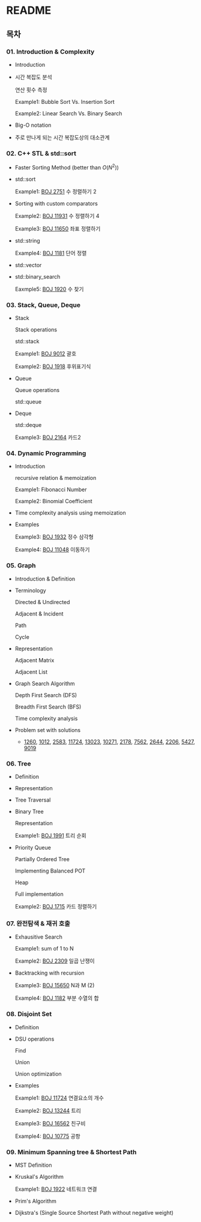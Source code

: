 # README

## 목차

### 01. Introduction & Complexity

- Introduction
- 시간 복잡도 분석

    연산 횟수 측정

    Example1: Bubble Sort Vs. Insertion Sort

    Example2: Linear Search Vs. Binary Search

- Big-O notation
- 주로 만나게 되는 시간 복잡도상의 대소관계

### 02. C++ STL & std::sort

- Faster Sorting Method (better than $O(N^2 )$)
- std::sort

    Example1: [BOJ 2751](https://www.acmicpc.net/problem/2751) 수 정렬하기 2

- Sorting with custom comparators

    Example2: [BOJ 11931](https://www.acmicpc.net/problem/11931) 수 정렬하기 4

    Example3: [BOJ 11650](https://www.acmicpc.net/problem/11650) 좌표 정렬하기

- std::string

    Example4: [BOJ 1181](https://www.acmicpc.net/problem/1181) 단어 정렬

- std::vector
- std::binary_search

    Eaxmple5: [BOJ 1920](https://www.acmicpc.net/problem/1920) 수 찾기

### 03. Stack, Queue, Deque

- Stack

    Stack operations

    std::stack

    Example1: [BOJ 9012](https://www.acmicpc.net/problem/9012) 괄호

    Example2: [BOJ 1918](https://www.acmicpc.net/problem/1918) 후위표기식

- Queue

    Queue operations

    std::queue

- Deque

    std::deque

    Example3: [BOJ 2164](https://www.acmicpc.net/problem/2164) 카드2

### 04. Dynamic Programming

- Introduction

    recursive relation & memoization

    Example1: Fibonacci Number

    Example2: Binomial Coefficient

- Time complexity analysis using memoization
- Examples

    Example3: [BOJ 1932](https://www.acmicpc.net/problem/1932) 정수 삼각형

    Example4: [BOJ 11048](https://www.acmicpc.net/problem/11048) 이동하기

### 05. Graph

- Introduction & Definition
- Terminology

    Directed & Undirected

    Adjacent & Incident

    Path

    Cycle

- Representation

    Adjacent Matrix

    Adjacent List

- Graph Search Algorithm

    Depth First Search (DFS)

    Breadth First Search (BFS)

    Time complexity analysis

- Problem set with solutions
    - [1260](https://www.acmicpc.net/problem/1260), [1012](https://www.acmicpc.net/problem/1012), [2583](https://www.acmicpc.net/problem/2583), [11724](https://www.acmicpc.net/problem/11724), [13023](https://www.acmicpc.net/problem/13023), [10271](https://www.acmicpc.net/problem/10271), [2178](https://www.acmicpc.net/problem/2178), [7562](https://www.acmicpc.net/problem/7562), [2644](https://www.acmicpc.net/problem/2644), [2206](https://www.acmicpc.net/problem/2206), [5427](https://www.acmicpc.net/problem/5427), [9019](https://www.acmicpc.net/problem/9019)

### 06. Tree

- Definition
- Representation
- Tree Traversal
- Binary Tree

    Representation

    Example1: [BOJ 1991](https://www.acmicpc.net/problem/1991) 트리 순회

- Priority Queue

    Partially Ordered Tree

    Implementing Balanced POT

    Heap

    Full implementation

    Example2: [BOJ 1715](https://www.acmicpc.net/problem/1715) 카드 정렬하기

### 07. 완전탐색 & 재귀 호출

- Exhausitive Search

    Example1: sum of 1 to N

    Example2: [BOJ 2309](https://www.acmicpc.net/problem/2309) 일곱 난쟁이

- Backtracking with recursion

    Example3: [BOJ 15650](https://www.acmicpc.net/problem/15650) N과 M (2)

    Example4: [BOJ 1182](https://www.acmicpc.net/problem/1182) 부분 수열의 합

### 08. Disjoint Set

- Definition
- DSU operations

    Find

    Union

    Union optimization

- Examples

    Example1: [BOJ 11724](https://www.acmicpc.net/problem/11724) 연결요소의 개수

    Example2: [BOJ 13244](https://www.acmicpc.net/problem/13244) 트리

    Example3: [BOJ 16562](https://www.acmicpc.net/problem/16562) 친구비

    Example4: [BOJ 10775](https://www.acmicpc.net/problem/10775) 공항

### 09. Minimum Spanning tree & Shortest Path

- MST Definition
- Kruskal's Algorithm

    Example1: [BOJ 1922](https://www.acmicpc.net/problem/1922) 네트워크 연결

- Prim's Algorithm
- Dijkstra's (Single Source Shortest Path without negative weight)